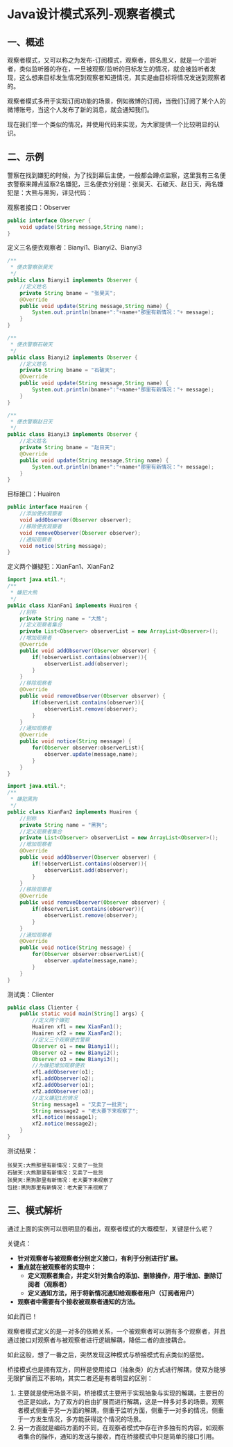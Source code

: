 # Java设计模式系列-观察者模式
## 一、概述
观察者模式，又可以称之为发布-订阅模式，观察者，顾名思义，就是一个监听者，类似监听器的存在，一旦被观察/监听的目标发生的情况，就会被监听者发现，这么想来目标发生情况到观察者知道情况，其实是由目标将情况发送到观察者的。
  
观察者模式多用于实现订阅功能的场景，例如微博的订阅，当我们订阅了某个人的微博账号，当这个人发布了新的消息，就会通知我们。
  
现在我们举一个类似的情况，并使用代码来实现，为大家提供一个比较明显的认识。
## 二、示例
警察在找到嫌犯的时候，为了找到幕后主使，一般都会蹲点监察，这里我有三名便衣警察来蹲点监察2名嫌犯，三名便衣分别是：张昊天、石破天、赵日天，两名嫌犯是：大熊与黑狗，详见代码：
  
观察者接口：Observer
```java
public interface Observer {
    void update(String message,String name);
}
```
定义三名便衣观察者：Bianyi1、Bianyi2、Bianyi3
```java
/**
 * 便衣警察张昊天
 */
public class Bianyi1 implements Observer {
    //定义姓名
    private String bname = "张昊天";
    @Override
    public void update(String message,String name) {
        System.out.println(bname+":"+name+"那里有新情况："+ message);
    }
}

/**
 * 便衣警察石破天
 */
public class Bianyi2 implements Observer {
    //定义姓名
    private String bname = "石破天";
    @Override
    public void update(String message,String name) {
        System.out.println(bname+":"+name+"那里有新情况："+ message);
    }
}

/**
 * 便衣警察赵日天
 */
public class Bianyi3 implements Observer {
    //定义姓名
    private String bname = "赵日天";
    @Override
    public void update(String message,String name) {
        System.out.println(bname+":"+name+"那里有新情况："+ message);
    }
}
```
目标接口：Huairen
```java
public interface Huairen {
    //添加便衣观察者
    void addObserver(Observer observer);
    //移除便衣观察者
    void removeObserver(Observer observer);
    //通知观察者
    void notice(String message);
}
```
定义两个嫌疑犯：XianFan1、XianFan2
```java
import java.util.*;
/**
 * 嫌犯大熊
 */
public class XianFan1 implements Huairen {
    //别称
    private String name = "大熊";
    //定义观察者集合
    private List<Observer> observerList = new ArrayList<Observer>();
    //增加观察者
    @Override
    public void addObserver(Observer observer) {
        if(!observerList.contains(observer)){
            observerList.add(observer);
        }
    }
    //移除观察者
    @Override
    public void removeObserver(Observer observer) {
        if(observerList.contains(observer)){
            observerList.remove(observer);
        }
    }
    //通知观察者
    @Override
    public void notice(String message) {
        for(Observer observer:observerList){
            observer.update(message,name);
        }
    }
}

import java.util.*;
/**
 * 嫌犯黑狗
 */
public class XianFan2 implements Huairen {
    //别称
    private String name = "黑狗";
    //定义观察者集合
    private List<Observer> observerList = new ArrayList<Observer>();
    //增加观察者
    @Override
    public void addObserver(Observer observer) {
        if(!observerList.contains(observer)){
            observerList.add(observer);
        }
    }
    //移除观察者
    @Override
    public void removeObserver(Observer observer) {
        if(observerList.contains(observer)){
            observerList.remove(observer);
        }
    }
    //通知观察者
    @Override
    public void notice(String message) {
        for(Observer observer:observerList){
            observer.update(message,name);
        }
    }
}
```
测试类：Clienter
```java
public class Clienter {
    public static void main(String[] args) {
        //定义两个嫌犯
        Huairen xf1 = new XianFan1();
        Huairen xf2 = new XianFan2();
        //定义三个观察便衣警察
        Observer o1 = new Bianyi1();
        Observer o2 = new Bianyi2();
        Observer o3 = new Bianyi3();
        //为嫌犯增加观察便衣
        xf1.addObserver(o1);
        xf1.addObserver(o2);
        xf2.addObserver(o1);
        xf2.addObserver(o3);
        //定义嫌犯1的情况
        String message1 = "又卖了一批货";
        String message2 = "老大要下来视察了";
        xf1.notice(message1);
        xf2.notice(message2);
    }
}
```
测试结果：
```text
张昊天:大熊那里有新情况：又卖了一批货
石破天:大熊那里有新情况：又卖了一批货
张昊天:黑狗那里有新情况：老大要下来视察了
包拯:黑狗那里有新情况：老大要下来视察了
```
## 三、模式解析
通过上面的实例可以很明显的看出，观察者模式的大概模型，关键是什么呢？
  
关键点：  
- **针对观察者与被观察者分别定义接口，有利于分别进行扩展。**
- **重点就在被观察者的实现中：**
    - **定义观察者集合，并定义针对集合的添加、删除操作，用于增加、删除订阅者（观察者）**
    - **定义通知方法，用于将新情况通知给观察者用户（订阅者用户）**
- **观察者中需要有个接收被观察者通知的方法。**  

如此而已！
  
观察者模式定义的是一对多的依赖关系，一个被观察者可以拥有多个观察者，并且通过接口对观察者与被观察者进行逻辑解耦，降低二者的直接耦合。
  
如此这般，想了一番之后，突然发现这种模式与桥接模式有点类似的感觉。
  
桥接模式也是拥有双方，同样是使用接口（抽象类）的方式进行解耦，使双方能够无限扩展而互不影响，其实二者还是有者明显的区别：  
1. 主要就是使用场景不同，桥接模式主要用于实现抽象与实现的解耦，主要目的也正是如此，为了双方的自由扩展而进行解耦，这是一种多对多的场景。观察者模式侧重于另一方面的解耦，侧重于监听方面，侧重于一对多的情况，侧重于一方发生情况，多方能获得这个情况的场景。
2. 另一方面就是编码方面的不同，在观察者模式中存在许多独有的内容，如观察者集合的操作，通知的发送与接收，而在桥接模式中只是简单的接口引用。
